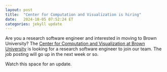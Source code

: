 ```yaml
---
layout: post
title:  "Center for Computation and Visualization is hiring"
date:   2024-10-05 07:52:24 ET
categories: jekyll update
---
```

Are you a research software engineer and interested in moving to Brown University? The [Center for Computation and Visualization at Brown University](https://ccv.brown.edu) is looking for a research software engineer to join our team. The job posting will go up in the next week or so. 

Watch this space for an update.